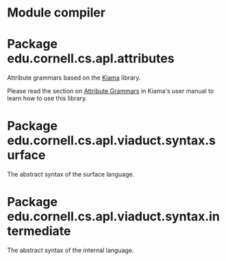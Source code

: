 # Module compiler

# Package edu.cornell.cs.apl.attributes

Attribute grammars based on the [Kiama](https://bitbucket.org/inkytonik/kiama) library.

Please read the section on
[Attribute Grammars](https://bitbucket.org/inkytonik/kiama/src/master/wiki/Attribution.md)
in Kiama's user manual to learn how to use this library.

# Package edu.cornell.cs.apl.viaduct.syntax.surface

The abstract syntax of the surface language.

# Package edu.cornell.cs.apl.viaduct.syntax.intermediate

The abstract syntax of the internal language.
